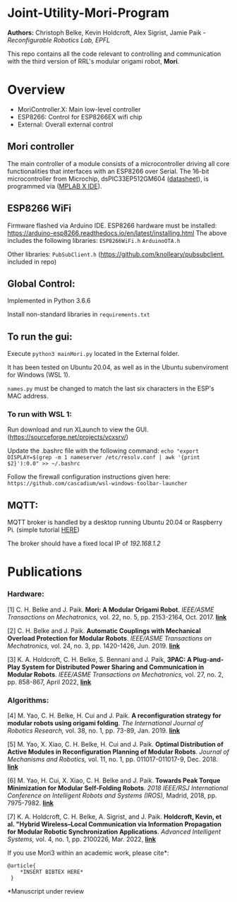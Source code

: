 # Joint-Utility-Mori-Program

**Authors:** Christoph Belke, Kevin Holdcroft, Alex Sigrist, Jamie Paik - *Reconfigurable Robotics Lab, EPFL*

This repo contains all the code relevant to controlling and communication with the third version of RRL's modular origami robot, **Mori**.


# Overview
 - MoriController.X: Main low-level controller
 - ESP8266: Control for ESP8266EX wifi chip
 - External: Overall external control

 ## Mori controller
The main controller of a module consists of a microcontroller driving all core functionalities that interfaces with an ESP8266 over Serial. The 16-bit microcontroller from Microchip, dsPIC33EP512GM604 ([datasheet](http://ww1.microchip.com/downloads/en/DeviceDoc/70000689d.pdf)), is programmed via ([MPLAB X IDE](https://www.microchip.com/mplab/mplab-x-ide)).

 ## ESP8266 WiFi
Firmware flashed via Arduino IDE. ESP8266 hardware must be installed: https://arduino-esp8266.readthedocs.io/en/latest/installing.html
The above includes the following libraries:
`ESP8266WiFi.h`
`ArduinoOTA.h`

Other libraries:
`PubSubClient.h` (https://github.com/knolleary/pubsubclient, included in repo)

 ## Global Control:
Implemented in Python 3.6.6

Install non-standard libraries in `requirements.txt`

## To run the gui:
Execute `python3 mainMori.py` located in the External folder.

It has been tested on Ubuntu 20.04, as well as in the Ubuntu subenviroment for Windows (WSL 1). 

`names.py` must be changed to match the last six characters in the ESP's MAC address.

### To run with WSL 1:
Run download and run XLaunch to view the GUI. (https://sourceforge.net/projects/vcxsrv/)

Update the .bashrc file with the following command:
`echo "export DISPLAY=$(grep -m 1 nameserver /etc/resolv.conf | awk '{print $2}'):0.0" >> ~/.bashrc`

Follow the firewall configuration instructions given here:
`https://github.com/cascadium/wsl-windows-toolbar-launcher`

 ## MQTT:
 MQTT broker is handled by a desktop running Ubuntu 20.04 or Raspberry Pi.
 (simple tutorial [HERE](https://randomnerdtutorials.com/how-to-install-mosquitto-broker-on-raspberry-pi/))

 The broker should have a fixed local IP of *192.168.1.2*

# Publications

### Hardware:
[1] C. H. Belke and J. Paik. **Mori: A Modular Origami Robot**. *IEEE/ASME Transactions on Mechatronics,* vol. 22, no. 5, pp. 2153-2164, Oct. 2017. **[link](https://doi.org/10.1109/TMECH.2017.2697310)**

[2] C. H. Belke and J. Paik. **Automatic Couplings with Mechanical Overload Protection for Modular Robots**. *IEEE/ASME Transactions on Mechatronics,* vol. 24, no. 3, pp. 1420-1426, Jun. 2019. **[link](https://doi.org/10.1109/TMECH.2019.2907802)**

[3] K. A. Holdcroft, C. H. Belke, S. Bennani and J. Paik, **3PAC: A Plug-and-Play System for Distributed Power Sharing and Communication in Modular Robots**. *IEEE/ASME Transactions on Mechatronics,* vol. 27, no. 2, pp. 858-867, April 2022, **[link](https://doi.org/10.1109/TMECH.2021.3073538)**


### Algorithms:
[4] M. Yao, C. H. Belke, H. Cui and J. Paik. **A reconfiguration strategy for modular robots using origami folding**. *The International Journal of Robotics Research,* vol. 38, no. 1, pp. 73-89, Jan. 2019. **[link](https://doi.org/10.1177%2F0278364918815757)**

[5] M. Yao, X. Xiao, C. H. Belke, H. Cui and J. Paik. **Optimal Distribution of Active Modules in Reconfiguration Planning of Modular Robots**. *Journal of Mechanisms and Robotics,* vol. 11, no. 1, pp. 011017-011017-9, Dec. 2018. **[link](https://doi.org/10.1177%2F0278364918815757)**

[6] M. Yao, H. Cui, X. Xiao, C. H. Belke and J. Paik. **Towards Peak Torque Minimization for Modular Self-Folding Robots**. *2018 IEEE/RSJ International Conference on Intelligent Robots and Systems (IROS),* Madrid, 2018, pp. 7975-7982. **[link](https://doi.org/10.1109/IROS.2018.8593648)**

[7] K. A. Holdcroft, C. H. Belke, A. Sigrist, and J. Paik. **Holdcroft, Kevin, et al. "Hybrid Wireless–Local Communication via Information Propagation for Modular Robotic Synchronization Applications**. *Advanced Intelligent Systems,* vol. 4, no. 1, pp. 2100226, Mar. 2022, **[link](https://doi.org/10.1002/aisy.202100226)**


If you use Mori3 within an academic work, please cite\*:

    @article{
    	*INSERT BIBTEX HERE*
     }

\*Manuscript under review

